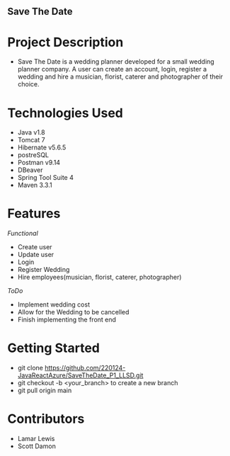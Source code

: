 ## Save The Date

# Project Description
 - Save The Date is a wedding planner developed for a small wedding planner company.
   A user can create an account, login, register a wedding and hire a musician, florist,
   caterer and photographer of their choice.
   
# Technologies Used
 - Java v1.8
 - Tomcat 7
 - Hibernate v5.6.5
 - postreSQL
 - Postman v9.14
 - DBeaver
 - Spring Tool Suite 4
 - Maven 3.3.1

# Features

*Functional*
 - Create user
 - Update user
 - Login
 - Register Wedding
 - Hire employees(musician, florist, caterer, photographer)

*ToDo*
 - Implement wedding cost
 - Allow for the Wedding to be cancelled
 - Finish implementing the front end
 
 # Getting Started
  - git clone https://github.com/220124-JavaReactAzure/SaveTheDate_P1_LLSD.git
  - git checkout -b <your_branch> to create a new branch
  - git pull origin main

# Contributors
 - Lamar Lewis
 - Scott Damon
